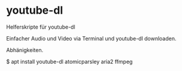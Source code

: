 # youtube-dl
Helferskripte für youtube-dl


Einfacher Audio und Video via Terminal und youtube-dl downloaden.

Abhänigkeiten.

$ apt install youtube-dl atomicparsley aria2 ffmpeg

